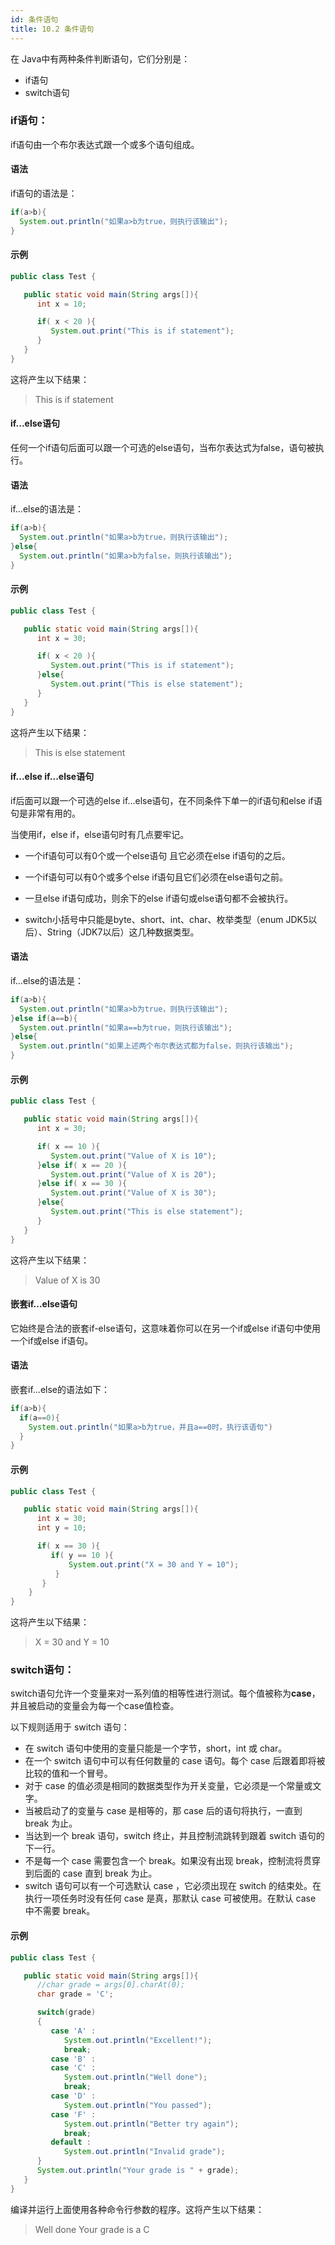 ```yaml
---
id: 条件语句
title: 10.2 条件语句
---
```


在 Java中有两种条件判断语句，它们分别是：

- if语句
- switch语句



### if语句：

if语句由一个布尔表达式跟一个或多个语句组成。

#### 语法

if语句的语法是：

```java
if(a>b){
  System.out.println("如果a>b为true，则执行该输出");
}
```

#### 示例

```java
public class Test {

   public static void main(String args[]){
      int x = 10;

      if( x < 20 ){
         System.out.print("This is if statement");
      }
   }
}
```

这将产生以下结果：

> This is if statement



#### if...else语句

任何一个if语句后面可以跟一个可选的else语句，当布尔表达式为false，语句被执行。



#### 语法

if...else的语法是：

```java
if(a>b){
  System.out.println("如果a>b为true，则执行该输出");
}else{
  System.out.println("如果a>b为false，则执行该输出");
}
```

#### 示例

```java
public class Test {

   public static void main(String args[]){
      int x = 30;

      if( x < 20 ){
         System.out.print("This is if statement");
      }else{
         System.out.print("This is else statement");
      }
   }
}
```

这将产生以下结果：

> This is else statement



#### if...else if...else语句

if后面可以跟一个可选的else if...else语句，在不同条件下单一的if语句和else if语句是非常有用的。

当使用if，else if，else语句时有几点要牢记。

- 一个if语句可以有0个或一个else语句 且它必须在else if语句的之后。
- 一个if语句可以有0个或多个else if语句且它们必须在else语句之前。
- 一旦else if语句成功，则余下的else if语句或else语句都不会被执行。

- switch小括号中只能是byte、short、int、char、枚举类型（enum JDK5以后）、String（JDK7以后）这几种数据类型。

#### 语法

if...else的语法是：

```java
if(a>b){
  System.out.println("如果a>b为true，则执行该输出");
}else if(a==b){
  System.out.println("如果a==b为true，则执行该输出");
}else{
  System.out.println("如果上述两个布尔表达式都为false，则执行该输出");
}
```

#### 示例

```java
public class Test {

   public static void main(String args[]){
      int x = 30;

      if( x == 10 ){
         System.out.print("Value of X is 10");
      }else if( x == 20 ){
         System.out.print("Value of X is 20");
      }else if( x == 30 ){
         System.out.print("Value of X is 30");
      }else{
         System.out.print("This is else statement");
      }
   }
}
```

这将产生以下结果：

> Value of X is 30



#### 嵌套if...else语句

它始终是合法的嵌套if-else语句，这意味着你可以在另一个if或else if语句中使用一个if或else if语句。

#### 语法

嵌套if...else的语法如下：

```java
if(a>b){
  if(a==0){
    System.out.println("如果a>b为true，并且a==0时，执行该语句")
  }
}
```

#### 示例

```java
public class Test {

   public static void main(String args[]){
      int x = 30;
      int y = 10;

      if( x == 30 ){
         if( y == 10 ){
             System.out.print("X = 30 and Y = 10");
          }
       }
    }
}
```

这将产生以下结果：

> X = 30 and Y = 10



### switch语句：

switch语句允许一个变量来对一系列值的相等性进行测试。每个值被称为**case**，并且被启动的变量会为每一个case值检查。

以下规则适用于 switch 语句：

- 在 switch 语句中使用的变量只能是一个字节，short，int 或 char。
- 在一个 switch 语句中可以有任何数量的 case 语句。每个 case 后跟着即将被比较的值和一个冒号。
- 对于 case 的值必须是相同的数据类型作为开关变量，它必须是一个常量或文字。
- 当被启动了的变量与 case 是相等的，那 case 后的语句将执行，一直到 break 为止。
- 当达到一个 break 语句，switch 终止，并且控制流跳转到跟着 switch 语句的下一行。
- 不是每一个 case 需要包含一个 break。如果没有出现 break，控制流将贯穿到后面的 case 直到 break 为止。
- switch 语句可以有一个可选默认 case ，它必须出现在 switch 的结束处。在执行一项任务时没有任何 case 是真，那默认 case 可被使用。在默认 case 中不需要 break。

#### 示例

```java
public class Test {

   public static void main(String args[]){
      //char grade = args[0].charAt(0);
      char grade = 'C';

      switch(grade)
      {
         case 'A' :
            System.out.println("Excellent!"); 
            break;
         case 'B' :
         case 'C' :
            System.out.println("Well done");
            break;
         case 'D' :
            System.out.println("You passed");
         case 'F' :
            System.out.println("Better try again");
            break;
         default :
            System.out.println("Invalid grade");
      }
      System.out.println("Your grade is " + grade);
   }
}
```

编译并运行上面使用各种命令行参数的程序。这将产生以下结果：

>Well done
>Your grade is a C

